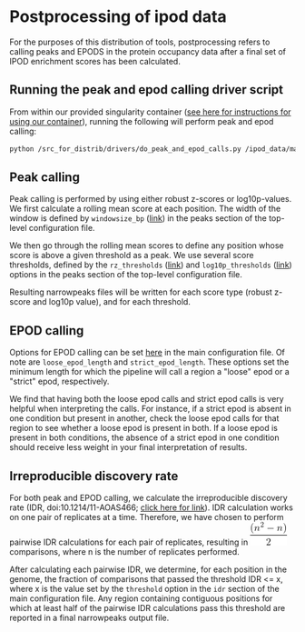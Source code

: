 # Postprocessing of ipod data

For the purposes of this distribution of tools, postprocessing refers to
calling peaks and EPODS in the protein occupancy data after a final set
of IPOD enrichment scores has been calculated.

## Running the peak and epod calling driver script

From within our provided singularity container ([see here for instructions for
using our container][singularity]), running the following will perform
peak and epod calling:

```bash
python /src_for_distrib/drivers/do_peak_and_epod_calls.py /ipod_data/main.conf
``` 

## Peak calling

Peak calling is performed by using either robust z-scores or log10p-values.
We first calculate a rolling mean score at each position. The width of the
window is defined by `windowsize_bp` ([link][window-bp]) in the peaks section of the
top-level configuration file.

We then go through the rolling mean scores to define any position whose score
is above a given threshold as a peak. We use several score thresholds, defined
by the `rz_thresholds` ([link][rz-thresh]) and `log10p_thresholds`
([link][log10p-thresh]) options in the peaks section of the top-level
configuration file.

Resulting narrowpeaks files will be written for each score type (robust z-score and log10p value), and for each threshold.

## EPOD calling

Options for EPOD calling can be set [here][epod-opts] in the main configuration
file. Of note are `loose_epod_length` and `strict_epod_length`. These options
set the minimum length for which the pipeline will call a region a "loose" epod or
a "strict" epod, respectively.

We find that having both the loose epod calls and strict epod calls is very helpful
when interpreting the calls. For instance, if a strict epod is absent in one
condition but present in another, check the loose epod calls for that region to
see whether a loose epod is present in both. If a loose epod is present in both
conditions, the absence of a strict epod in one condition should receive less
weight in your final interpretation of results.

## Irreproducible discovery rate

For both peak and EPOD calling, we calculate the irreproducible discovery rate
(IDR, doi:10.1214/11-AOAS466;
[click here for link](https://projecteuclid.org/journals/annals-of-applied-statistics/volume-5/issue-3/Measuring-reproducibility-of-high-throughput-experiments/10.1214/11-AOAS466.full)).
IDR calculation works on one pair of replicates at a time.
Therefore, we have chosen to perform pairwise IDR calculations for each pair of
replicates, resulting in ![comp-num](figs/num_comps.gif)
comparisons, where n is the number of replicates performed.

After calculating each pairwise IDR, we determine, for each position in the genome,
the fraction of comparisons that passed the threshold IDR <= x, where x is the
value set by the `threshold` option in the `idr` section of the main configuration
file.
Any region containing contiguous positions for which at least half of the pairwise
IDR calculations pass this threshold are reported in a final narrowpeaks output file.

[window-bp]: main_config.md#windowsize-bp
[rz-thresh]: main_config.md#rz-thresholds
[log10p-thresh]: main_config.md#log10p-thresholds
[singularity]: ../README.md#singularity-use
[epod-opts]: main_config.md#epods
